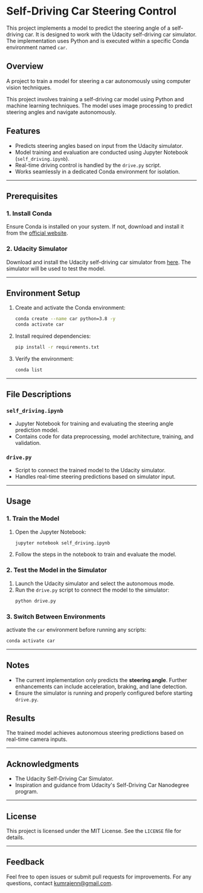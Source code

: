 
# Self-Driving Car Steering Control

This project implements a model to predict the steering angle of a self-driving car. It is designed to work with the Udacity self-driving car simulator. The implementation uses Python and is executed within a specific Conda environment named `car`.

## Overview
A project to train a model for steering a car autonomously using computer vision techniques.

This project involves training a self-driving car model using Python and machine learning techniques. The model uses image processing to predict steering angles and navigate autonomously.

## Features
- Predicts steering angles based on input from the Udacity simulator.
- Model training and evaluation are conducted using Jupyter Notebook (`self_driving.ipynb`).
- Real-time driving control is handled by the `drive.py` script.
- Works seamlessly in a dedicated Conda environment for isolation.

---

## Prerequisites

### 1. Install Conda
Ensure Conda is installed on your system. If not, download and install it from the [official website](https://docs.conda.io/projects/conda/en/latest/user-guide/install/).

### 2. Udacity Simulator
Download and install the Udacity self-driving car simulator from [here](https://github.com/udacity/self-driving-car-sim). The simulator will be used to test the model.

---

## Environment Setup

1. Create and activate the Conda environment:
    ```bash
    conda create --name car python=3.8 -y
    conda activate car
    ```

2. Install required dependencies:
    ```bash
    pip install -r requirements.txt
    ```

3. Verify the environment:
    ```bash
    conda list
    ```
---

## File Descriptions

### `self_driving.ipynb`
- Jupyter Notebook for training and evaluating the steering angle prediction model.
- Contains code for data preprocessing, model architecture, training, and validation.

### `drive.py`
- Script to connect the trained model to the Udacity simulator.
- Handles real-time steering predictions based on simulator input.

---

## Usage

### 1. Train the Model
1. Open the Jupyter Notebook:
    ```bash
    jupyter notebook self_driving.ipynb
    ```
2. Follow the steps in the notebook to train and evaluate the model.

### 2. Test the Model in the Simulator
1. Launch the Udacity simulator and select the autonomous mode.
2. Run the `drive.py` script to connect the model to the simulator:
    ```bash
    python drive.py
    ```

### 3. Switch Between Environments
activate the `car` environment before running any scripts:
```bash
conda activate car
```

---

## Notes
- The current implementation only predicts the **steering angle**. Further enhancements can include acceleration, braking, and lane detection.
- Ensure the simulator is running and properly configured before starting `drive.py`.


## Results
The trained model achieves autonomous steering predictions based on real-time camera inputs.

---

## Acknowledgments
- The Udacity Self-Driving Car Simulator.
- Inspiration and guidance from Udacity's Self-Driving Car Nanodegree program.

---

## License
This project is licensed under the MIT License. See the `LICENSE` file for details.

---

## Feedback
Feel free to open issues or submit pull requests for improvements. For any questions, contact kumrajenn@gmail.com.
